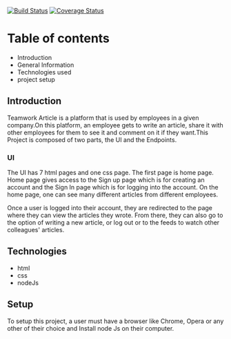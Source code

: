 [![Build Status](https://travis-ci.com/karengir/Teamwork.svg?branch=Develop)](https://travis-ci.com/karengir/Teamwork)  [![Coverage Status](https://coveralls.io/repos/github/karengir/Teamwork/badge.svg?branch=Develop)](https://coveralls.io/github/karengir/Teamwork?branch=Develop)

# Table of contents
* Introduction
* General Information
* Technologies used
* project setup

## Introduction

Teamwork Article is a platform that is used by employees in a given company.On this platform, an employee gets to write an article, share it with other employees for them to see it and comment on it if they want.This Project is composed of two parts, the UI and the Endpoints.

### UI

The UI has 7 html pages and one css page. The first page is home page. Home page gives access to the Sign up page which is for creating an account and the Sign In page which is for logging into the account. On the home page, one can see many different articles from different employees.

Once a user is logged into their account, they are redirected to the page where they can view the articles they wrote. From there, they can also go to the option of writing a new article, or log out or to the feeds to watch other colleagues' articles.


## Technologies 

* html
* css
* nodeJs

## Setup

To setup this project, a user must have a browser like Chrome, Opera or any other of their choice and Install node Js on their computer.  
